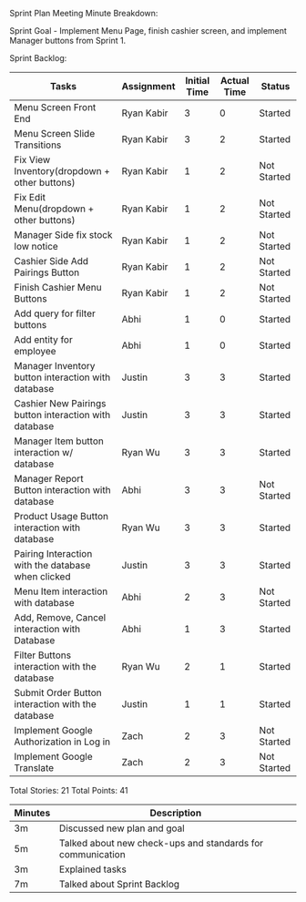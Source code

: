Sprint Plan Meeting Minute Breakdown:

Sprint Goal - Implement Menu Page, finish cashier screen, and implement Manager buttons from Sprint 1.

Sprint Backlog:

| Tasks | Assignment | Initial Time | Actual Time | Status |
| --- | --- | --- | --- | --- |
| Menu Screen Front End | Ryan Kabir | 3 | 0 |Started |
| Menu Screen Slide Transitions | Ryan Kabir | 3 | 2 |Started |
| Fix View Inventory(dropdown + other buttons) |  Ryan Kabir  | 1 | 2 | Not Started |
| Fix Edit Menu(dropdown + other buttons) |  Ryan Kabir  | 1 | 2 | Not Started |
| Manager Side fix stock low notice |Ryan Kabir  | 1 | 2 | Not Started |
| Cashier Side Add Pairings Button |  Ryan Kabir  | 1 | 2 | Not Started |
| Finish Cashier Menu Buttons |  Ryan Kabir  | 1 | 2 | Not Started |
| Add query for filter buttons |Abhi  |  1| 0 | Started|
| Add entity for employee | Abhi |  1| 0 | Started|
| Manager Inventory button interaction with database | Justin | 3 | 3|  Started|
| Cashier New Pairings button interaction with database | Justin | 3 | 3|  Started|
| Manager Item button interaction w/ database | Ryan Wu | 3 | 3 | Started|
| Manager Report Button interaction with database | Abhi | 3 | 3 |Not Started  |
| Product Usage Button interaction with database | Ryan Wu |  3 | 3|Started|
| Pairing Interaction with the database when clicked |  Justin| 3 |3  |Started|
| Menu Item interaction with database | Abhi | 2 |  3|Not Started  |
| Add, Remove, Cancel interaction with Database |Abhi  | 1 | 3 |Started|
| Filter Buttons interaction with the database | Ryan Wu | 2 | 1 | Started |
| Submit Order Button interaction with the database | Justin | 1 |  1| Started|
| Implement Google Authorization in Log in | Zach |  2| 3 | Not Started|
| Implement Google Translate | Zach |  2| 3 | Not Started|

Total Stories:
21
Total Points:
41


| Minutes | Description |
| --- | --- |
| 3m | Discussed new plan and goal |
| 5m | Talked about new check-ups and standards for communication |
| 3m | Explained tasks |
| 7m | Talked about Sprint Backlog |
